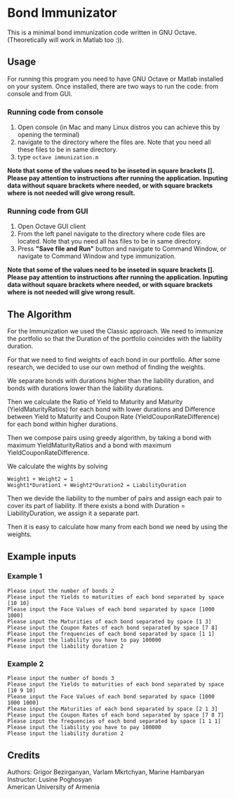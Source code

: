 # Bond Immunizator

This is a minimal bond immunization code written in GNU Octave. (Theoretically
will work in Matlab too :)).

## Usage

For running this program you need to have GNU Octave or Matlab installed on your
system. Once installed, there are two ways to run the code: from console and
from GUI.

### Running code from console
1. Open console (in Mac and many Linux distros you can achieve this by opening
the terminal)
2. navigate to the directory where the files are. Note that you need all these
files to be in same directory.
3. type `octave immunization.m`

**Note that some of the values need to be inseted in square brackets []. Please
pay attention to instructions after running the application. Inputing data
without square brackets where needed, or with square brackets where is not
needed will give wrong result.**

### Running code from GUI
1. Open Octave GUI client
2. From the left panel navigate to the directory where code files are located.
Note that you need all has files to be in same directory.
3. Press __"Save file and Run"__ button and navigate to Command Window, or
   navigate to Command Window and type immunization.
   
**Note that some of the values need to be inseted in square brackets []. Please
pay attention to instructions after running the application. Inputing data
without square brackets where needed, or with square brackets where is not
needed will give wrong result.**
## The Algorithm

For the Immunization we used the Classic approach. We need to immunize the
portfolio so that the Duration of the portfolio coincides with the liability
duration.

For that we need to find weights of each bond in our portfolio. After some
research, we decided to use our own method of finding the weights.

We separate bonds with durations higher than the liability duration, and bonds
with durations lower than the liability durations.

Then we calculate the Ratio of Yield to Maturity and Maturity (YieldMaturityRatios) for each bond with
lower durations and Difference between Yield to Maturity and Coupon Rate
(YieldCouponRateDifference) for each bond within higher durations.

Then we compose pairs using greedy algorithm, by taking a bond with maximum
YieldMaturityRatios and a bond with maximum YieldCouponRateDifference.

We calculate the wights by solving
```
Weight1 + Weight2 = 1
Weight1*Duration1 + Weight2*Duration2 = LiabilityDuration
```

Then we devide the liability to the number of pairs and assign each pair to
cover its part of liability. If there exists a bond with Duration =
LiabilityDuration, we assign it a separate part.

Then it is easy to calculate how many from each bond we need by using the
weights.

## Example inputs

### Example 1
```
Please input the number of bonds 2
Please input the Yields to maturities of each bond separated by space [10 10]
Please input the Face Values of each bond separated by space [1000 1000]
Please input the Maturities of each bond separated by space [1 3]
Please input the Coupon Rates of each bond separated by space [7 8]
Please input the frequencies of each bond separated by space [1 1]
Please input the liability you have to pay 100000
Please input the liability duration 2
```
### Example 2
```
Please input the number of bonds 3
Please input the Yields to maturities of each bond separated by space [10 9 10]
Please input the Face Values of each bond separated by space [1000 1000 1000]
Please input the Maturities of each bond separated by space [2 1 3]
Please input the Coupon Rates of each bond separated by space [7 8 7]
Please input the frequencies of each bond separated by space [1 1 1]
Please input the liability you have to pay 100000
Please input the liability duration 2
```
## Credits

Authors: Grigor Bezirganyan, Varlam Mkrtchyan, Marine Hambaryan  
Instructor: Lusine Poghosyan  
American University of Armenia  
